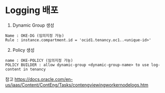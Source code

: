 # Logging 배포
1. Dynamic Group 생성
```
Name : OKE-DG (임의지정 가능)
Rule : instance.compartment.id = 'ocid1.tenancy.oc1..<unique-id>'
```
2. Policy 생성
```
name : OKE-POLICY (임의지정 가능)
POLICY BUILDER : allow dynamic-group <dynamic-group-name> to use log-content in tenancy
```













참고
https://docs.oracle.com/en-us/iaas/Content/ContEng/Tasks/contengviewingworkernodelogs.htm

